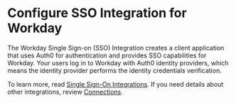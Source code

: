 # Configure SSO Integration for Workday

The Workday Single Sign-on (SSO) Integration creates a client application that uses Auth0 for authentication and provides SSO capabilities for Workday. Your users log in to Workday with Auth0 identity providers, which means the identity provider performs the identity credentials verification.

To learn more, read [Single Sign-On Integrations](https://auth0.com/docs/sso). If you need details about other integrations, review [Connections](https://auth0.com/docs/identityproviders).